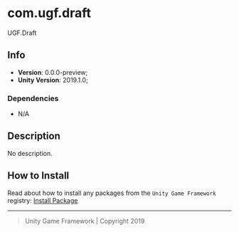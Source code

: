 # com.ugf.draft

UGF.Draft

## Info

- **Version**: 0.0.0-preview;
- **Unity Version**: 2019.1.0;

### Dependencies

- N/A

## Description

No description.

## How to Install

Read about how to install any packages from the `Unity Game Framework` registry: [Install Package][1]

---
> Unity Game Framework | Copyright 2019

[1]: https://github.com/unity-game-framework/com.ugf.documentation/wiki/Install-Package
